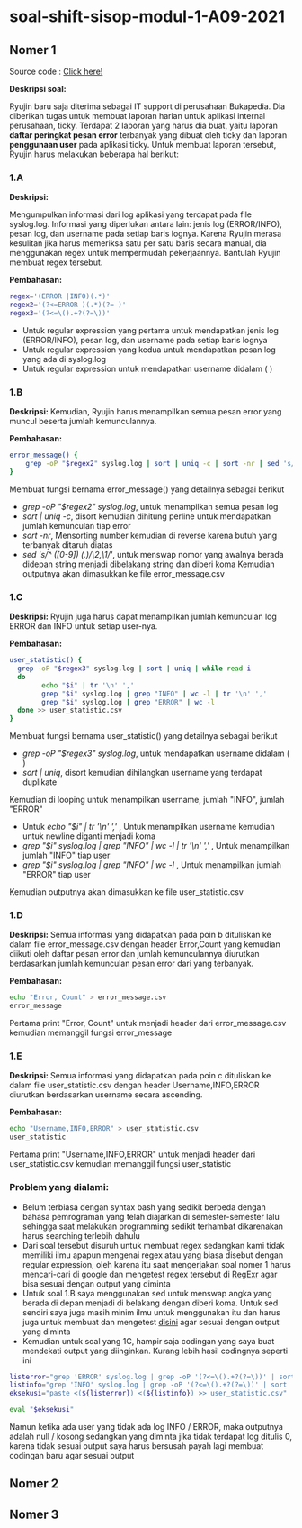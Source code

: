 # soal-shift-sisop-modul-1-A09-2021

## Nomer 1
Source code : [Click here!](https://github.com/rizqitsani/soal-shift-sisop-modul-1-A09-2021/blob/main/soal1/soal1.sh)

**Deskripsi soal:**

Ryujin baru saja diterima sebagai IT support di perusahaan Bukapedia. Dia diberikan tugas untuk membuat laporan harian untuk aplikasi internal perusahaan, ticky. Terdapat 2 laporan yang harus dia buat, yaitu laporan **daftar peringkat pesan error** terbanyak yang dibuat oleh ticky dan laporan **penggunaan user** pada aplikasi ticky. Untuk membuat laporan tersebut, Ryujin harus melakukan beberapa hal berikut:

### 1.A
**Deskripsi:**

Mengumpulkan informasi dari log aplikasi yang terdapat pada file syslog.log. Informasi yang diperlukan antara lain: jenis log (ERROR/INFO), pesan log, dan username pada setiap baris lognya. Karena Ryujin merasa kesulitan jika harus memeriksa satu per satu baris secara manual, dia menggunakan regex untuk mempermudah pekerjaannya. Bantulah Ryujin membuat regex tersebut.

**Pembahasan:**
```bash
regex='(ERROR |INFO)(.*)'
regex2='(?<=ERROR )(.*)(?= )'
regex3='(?<=\().+?(?=\))' 
```
* Untuk regular expression yang pertama untuk mendapatkan jenis log (ERROR/INFO), pesan log, dan username pada setiap baris lognya
* Untuk regular expression yang kedua untuk mendapatkan pesan log yang ada di syslog.log
* Untuk regular expression untuk mendapatkan username didalam ( )

### 1.B
**Deskripsi:**
Kemudian, Ryujin harus menampilkan semua pesan error yang muncul beserta jumlah kemunculannya.

**Pembahasan:**
```bash
error_message() {
	grep -oP "$regex2" syslog.log | sort | uniq -c | sort -nr | sed 's/^  *\([0-9]*\) *\(.*\)/\2,\1/' >> error_message.csv
}
```
Membuat fungsi bernama error_message() yang detailnya sebagai berikut
* *grep -oP "$regex2" syslog.log*, untuk menampilkan semua pesan log
* *sort | uniq -c*, disort kemudian dihitung perline untuk mendapatkan jumlah kemunculan tiap error
* *sort -nr*, Mensorting number kemudian di reverse karena butuh yang terbanyak ditaruh diatas
* *sed 's/^  *\([0-9]*\) *\(.*\)/\2,\1/'*, untuk menswap nomor yang awalnya berada didepan string menjadi dibelakang string dan diberi koma
Kemudian outputnya akan dimasukkan ke file error_message.csv

### 1.C
**Deskripsi:**
Ryujin juga harus dapat menampilkan jumlah kemunculan log ERROR dan INFO untuk setiap user-nya.

**Pembahasan:**
```bash
user_statistic() {
  grep -oP "$regex3" syslog.log | sort | uniq | while read i 
  do
        echo "$i" | tr '\n' ','
        grep "$i" syslog.log | grep "INFO" | wc -l | tr '\n' ','
        grep "$i" syslog.log | grep "ERROR" | wc -l 
  done >> user_statistic.csv
}
```
Membuat fungsi bernama user_statistic() yang detailnya sebagai berikut
* *grep -oP "$regex3" syslog.log*, untuk mendapatkan username didalam ( )
* *sort | uniq*, disort kemudian dihilangkan username yang terdapat duplikate

Kemudian di looping untuk menampilkan username, jumlah "INFO", jumlah "ERROR"
* Untuk *echo "$i" | tr '\n' ','* , Untuk menampilkan username kemudian untuk newline diganti menjadi koma
* *grep "$i" syslog.log | grep "INFO" | wc -l | tr '\n' ','* , Untuk menampilkan jumlah "INFO" tiap user
* *grep "$i" syslog.log | grep "INFO" | wc -l* , Untuk menampilkan jumlah "ERROR" tiap user

Kemudian outputnya akan dimasukkan ke file user_statistic.csv

### 1.D
**Deskripsi:**
Semua informasi yang didapatkan pada poin b dituliskan ke dalam file error_message.csv dengan header Error,Count yang kemudian diikuti oleh daftar pesan error dan jumlah kemunculannya diurutkan berdasarkan jumlah kemunculan pesan error dari yang terbanyak.

**Pembahasan:**
```bash
echo "Error, Count" > error_message.csv
error_message
```
Pertama print "Error, Count" untuk menjadi header dari error_message.csv kemudian memanggil fungsi error_message

### 1.E
**Deskripsi:**
Semua informasi yang didapatkan pada poin c dituliskan ke dalam file user_statistic.csv dengan header Username,INFO,ERROR diurutkan berdasarkan username secara ascending.

**Pembahasan:**
```bash
echo "Username,INFO,ERROR" > user_statistic.csv
user_statistic
```
Pertama print "Username,INFO,ERROR" untuk menjadi header dari user_statistic.csv kemudian memanggil fungsi user_statistic

### Problem yang dialami:
* Belum terbiasa dengan syntax bash yang sedikit berbeda dengan bahasa pemrograman yang telah diajarkan di semester-semester lalu sehingga saat melakukan programming sedikit terhambat dikarenakan harus searching terlebih dahulu
* Dari soal tersebut disuruh untuk membuat regex sedangkan kami tidak memiliki ilmu apapun mengenai regex atau yang biasa disebut dengan regular expression, oleh karena itu saat mengerjakan soal nomer 1 harus mencari-cari di google dan mengetest regex tersebut di [RegExr](https://regexr.com/) agar bisa sesuai dengan output yang diminta
* Untuk soal 1.B saya menggunakan sed untuk menswap angka yang berada di depan menjadi di belakang dengan diberi koma. Untuk sed sendiri saya juga masih minim ilmu untuk menggunakan itu dan harus juga untuk membuat dan mengetest [disini](https://sed.js.org/index.html) agar sesuai dengan output yang diminta
* Kemudian untuk soal yang 1C, hampir saja codingan yang saya buat mendekati output yang diinginkan. Kurang lebih hasil codingnya seperti ini
```bash
listerror="grep 'ERROR' syslog.log | grep -oP '(?<=\().+?(?=\))' | sort | uniq -c | sort -nr | sed 's/^  *\([0-9]*\) *\(.*\)/\2,\1,/' | sort"
listinfo="grep 'INFO' syslog.log | grep -oP '(?<=\().+?(?=\))' | sort | uniq -c | sort -nr | sed 's/^  *\([0-9]*\) *\(.*\)/\2,\1/' | sort | grep -oP '\\d+'" 
eksekusi="paste <(${listerror}) <(${listinfo}) >> user_statistic.csv"

eval "$eksekusi"
```
Namun ketika ada user yang tidak ada log INFO / ERROR, maka outputnya adalah null / kosong sedangkan yang diminta jika tidak terdapat log ditulis 0, karena tidak sesuai output saya harus bersusah payah lagi membuat codingan baru agar sesuai output

## Nomer 2

## Nomer 3
